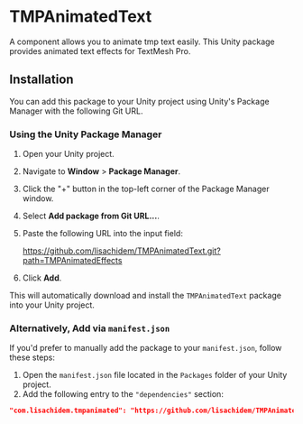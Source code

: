 # TMPAnimatedText

A component allows you to animate tmp text easily.
This Unity package provides animated text effects for TextMesh Pro.

## Installation

You can add this package to your Unity project using Unity's Package Manager with the following Git URL.

### Using the Unity Package Manager

1. Open your Unity project.
2. Navigate to **Window** > **Package Manager**.
3. Click the "+" button in the top-left corner of the Package Manager window.
4. Select **Add package from Git URL...**.
5. Paste the following URL into the input field:

   https://github.com/lisachidem/TMPAnimatedText.git?path=TMPAnimatedEffects
   
7. Click **Add**.

This will automatically download and install the `TMPAnimatedText` package into your Unity project.

### Alternatively, Add via `manifest.json`

If you'd prefer to manually add the package to your `manifest.json`, follow these steps:

1. Open the `manifest.json` file located in the `Packages` folder of your Unity project.
2. Add the following entry to the `"dependencies"` section:
```json
"com.lisachidem.tmpanimated": "https://github.com/lisachidem/TMPAnimatedText.git?path=TMPAnimatedEffects"
